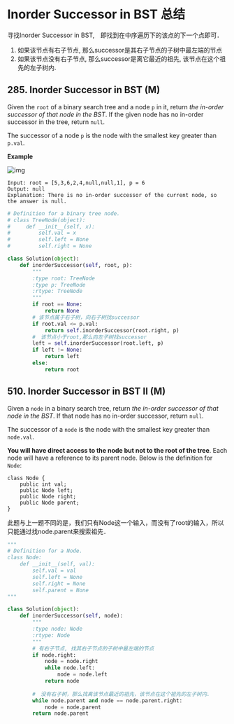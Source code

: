 # Inorder Successor in BST 总结

寻找Inorder Successor in BST,　即找到在中序遍历下的该点的下一个点即可．

1. 如果该节点有右子节点, 那么successor是其右子节点的子树中最左端的节点
2. 如果该节点没有右子节点, 那么successor是离它最近的祖先, 该节点在这个祖先的左子树内.

## 285. Inorder Successor in BST (M)

Given the `root` of a binary search tree and a node `p` in it, return *the in-order successor of that node in the BST*. If the given node has no in-order successor in the tree, return `null`.

The successor of a node `p` is the node with the smallest key greater than `p.val`.

**Example**

![img](https://assets.leetcode.com/uploads/2019/01/23/285_example_2.PNG)

```
Input: root = [5,3,6,2,4,null,null,1], p = 6
Output: null
Explanation: There is no in-order successor of the current node, so the answer is null.
```

```python
# Definition for a binary tree node.
# class TreeNode(object):
#     def __init__(self, x):
#         self.val = x
#         self.left = None
#         self.right = None

class Solution(object):
    def inorderSuccessor(self, root, p):
        """
        :type root: TreeNode
        :type p: TreeNode
        :rtype: TreeNode
        """
        if root == None:
            return None
        # 该节点属于右子树，向右子树找successor
        if root.val <= p.val:
            return self.inorderSuccessor(root.right, p)
        #　该节点小于root,那么向左子树找successor
        left = self.inorderSuccessor(root.left, p)
        if left != None:
            return left
        else:
            return root
```



## 510. Inorder Successor in BST II (M)

Given a `node` in a binary search tree, return *the in-order successor of that node in the BST*. If that node has no in-order successor, return `null`.

The successor of a `node` is the node with the smallest key greater than `node.val`.

**You will have direct access to the node but not to the root of the tree**. Each node will have a reference to its parent node. Below is the definition for `Node`:

```
class Node {
    public int val;
    public Node left;
    public Node right;
    public Node parent;
}
```



此题与上一题不同的是，我们只有Node这一个输入，而没有了root的输入，所以只能通过找node.parent来搜索祖先．

```python
"""
# Definition for a Node.
class Node:
    def __init__(self, val):
        self.val = val
        self.left = None
        self.right = None
        self.parent = None
"""

class Solution(object):
    def inorderSuccessor(self, node):
        """
        :type node: Node
        :rtype: Node
        """
        # 有右子节点, 找其右子节点的子树中最左端的节点
        if node.right:
            node = node.right
            while node.left:
                node = node.left
            return node
        
        #　没有右子树，那么找离该节点最近的祖先，该节点在这个祖先的左子树内.
        while node.parent and node == node.parent.right:
            node = node.parent
        return node.parent
```


